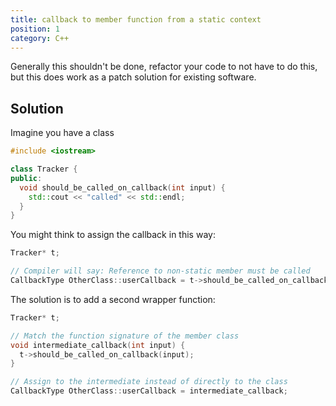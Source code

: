 ```yaml
---
title: callback to member function from a static context
position: 1
category: C++
---
```


Generally this shouldn't be done, refactor your code to not have to do this, but this does work as a patch solution for existing software.

## Solution

Imagine you have a class

```c++
#include <iostream>

class Tracker {
public:
  void should_be_called_on_callback(int input) {
    std::cout << "called" << std::endl;
  }
}
```

You might think to assign the callback in this way:

```c++
Tracker* t;

// Compiler will say: Reference to non-static member must be called
CallbackType OtherClass::userCallback = t->should_be_called_on_callback; // this won't work
```

The solution is to add a second wrapper function:

```c++
Tracker* t;

// Match the function signature of the member class
void intermediate_callback(int input) {
  t->should_be_called_on_callback(input);
}

// Assign to the intermediate instead of directly to the class
CallbackType OtherClass::userCallback = intermediate_callback;
```

